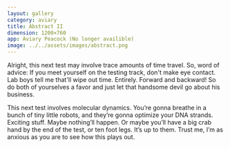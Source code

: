 ```yaml
---
layout: gallery
category: aviary
title: Abstract II
dimension: 1200×760
app: Aviary Peacock (No longer availible)
image: ../../assets/images/abstract.png
---
```


Alright, this next test may involve trace amounts of time travel. So, word of advice: If you meet yourself on the testing track, don't make eye contact. Lab boys tell me that'll wipe out time. Entirely. Forward and backward! So do both of yourselves a favor and just let that handsome devil go about his business.

This next test involves molecular dynamics. You’re gonna breathe in a bunch of tiny little robots, and they’re gonna optimize your DNA strands. Exciting stuff. Maybe nothing’ll happen. Or maybe you’ll have a big crab hand by the end of the test, or ten foot legs. It’s up to them. Trust me, I’m as anxious as you are to see how this plays out.
